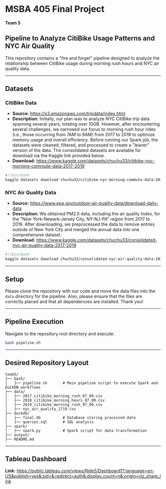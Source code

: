 # MSBA 405 Final Project

**Team 5**

## Pipeline to Analyze CitiBike Usage Patterns and NYC Air Quality

This repository contains a "fire and forget" pipeline designed to analyze the relationship between CitiBike usage during morning rush hours and NYC air quality data. 

---

## Datasets

### CitiBike Data
- **Source:** https://s3.amazonaws.com/tripdata/index.html
- **Description:** Initially, our plan was to analyze NYC CitiBike trip data spanning several years, totaling over 10GB. However, after encountering several challenges, we narrowed our focus to morning rush hour rides (i.e., those occurring from 7AM to 9AM) from 2017 to 2019 to optimize memory usage and overall efficiency. Before running our Spark job, the datasets were cleaned, filtered, and processed to create a "leaner" version of the data. The consolidated datasets are available for download via the Kaggle link provided below.
- **Download:**
https://www.kaggle.com/datasets/chuchu33/citibike-nyc-morning-commute-data-2017-2019

```bash
#!/bin/bash
kaggle datasets download chuchu33/citibike-nyc-morning-commute-data-2017-2019
```

### NYC Air Quality Data
- **Source:** https://www.epa.gov/outdoor-air-quality-data/download-daily-data
- **Description:** We obtained PM2.5 data, including the air quality index, for the "New York-Newark-Jersey City, NY-NJ-PA" region from 2017 to 2019. After downloading, we preprocessed the data to remove entries outside of New York City and merged the annual data into one comprehensive dataset.
- **Download:**
https://www.kaggle.com/datasets/chuchu33/consolidated-nyc-air-quality-data-2017-2019

```bash
#!/bin/bash
kaggle datasets download chuchu33/consolidated-nyc-air-quality-data-2017-2019
```

---

## Setup

Please clone the repository with our code and move the data files into the `data` directory for the pipeline. Also, please ensure that the files are correctly placed and that all dependencies are installed. Thank you!

---

## Pipeline Execution

Navigate to the repository root directory and execute:

```bash
bash pipeline.sh
```

---

## Desired Repository Layout

```
team5/
├── bash/
│   ├── pipeline.sh       # Main pipeline script to execute Spark and DuckDB workflows
├── data/
│   ├── 2017_citibike_morning_rush_07_09.csv
│   ├── 2018_citibike_morning_hours_07_09.csv
│   ├── 2019_citibike_morning_rush_07_09.csv
│   ├── nyc_air_quality_1719.csv
├── duckdb/
│   ├── final.db          # Database storing processed data
│   ├── queries.sql       # SQL analysis
├── spark/
│   ├── spark.py          # Spark script for data transformation
├── output/
├── README.md
```
---

## Tableau Dashboard

**Link:** https://public.tableau.com/views/Ride5/Dashboard1?:language=en-US&publish=yes&:sid=&:redirect=auth&:display_count=n&:origin=viz_share_link
